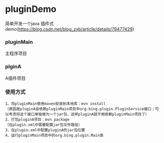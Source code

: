 # pluginDemo
简单开发一个java 插件式demo(https://blog.csdn.net/blog_zxb/article/details/79477429)

### pluginMain
主程序项目

### plginA
A插件项目

### 使用方式
```
1、将pluginMain使用maven安装到本地库：mvn install
（原因是pluginA会依赖pluginMain项目中org.bing.plugin.PluginService接口；可以考虑将这个接口单独做为一个jar包，这样pluginA就不用依赖pluginMain项目了）
2、打包pluginA项目：mvn package
（在plugin.xml中需要配置jar包文件路径）
3、在plugin.xml中配置pluginA的jar包位置
4、运行pluginMain项目中的org.bing.plugin.Main类
```